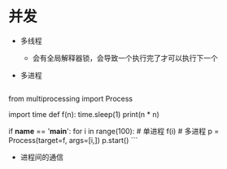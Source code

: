 并发
=
* 多线程
    * 会有全局解释器锁，会导致一个执行完了才可以执行下一个

* 多进程
    ```
from multiprocessing import Process

import time
def f(n):
    time.sleep(1)
    print(n * n)

if __name__ == '__main__':
    for i in range(100):
        # 单进程
        f(i) 
        # 多进程
        p = Process(target=f, args=[i,])
        p.start()
    ```

* 进程间的通信
    
